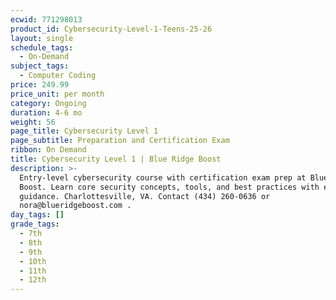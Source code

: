 ```yaml
---
ecwid: 771298013
product_id: Cybersecurity-Level-1-Teens-25-26
layout: single
schedule_tags:
  - On-Demand
subject_tags:
  - Computer Coding
price: 249.99
price_unit: per month
category: Ongoing
duration: 4-6 mo
weight: 56
page_title: Cybersecurity Level 1
page_subtitle: Preparation and Certification Exam
ribbon: On Demand
title: Cybersecurity Level 1 | Blue Ridge Boost
description: >-
  Entry-level cybersecurity course with certification exam prep at Blue Ridge
  Boost. Learn core security concepts, tools, and best practices with expert
  guidance. Charlottesville, VA. Contact (434) 260-0636 or
  nora@blueridgeboost.com .
day_tags: []
grade_tags:
  - 7th
  - 8th
  - 9th
  - 10th
  - 11th
  - 12th
---
```


